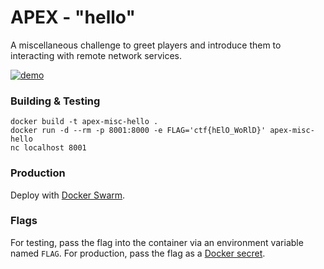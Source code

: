 # APEX - "hello"

A miscellaneous challenge to greet players and introduce
them to interacting with remote network services.

[![demo](https://asciinema.org/a/J5n3qpSGaeeeS3sOij6CqfWPO.png)](https://asciinema.org/a/J5n3qpSGaeeeS3sOij6CqfWPO?autoplay=1)

### Building & Testing

```
docker build -t apex-misc-hello .
docker run -d --rm -p 8001:8000 -e FLAG='ctf{hElO_WoRlD}' apex-misc-hello
nc localhost 8001
```

### Production

Deploy with [Docker Swarm](https://docs.docker.com/engine/swarm/).

### Flags

For testing, pass the flag into the container via an environment
variable named `FLAG`. For production, pass the flag as a
[Docker secret](https://git.io/vxZJF).

